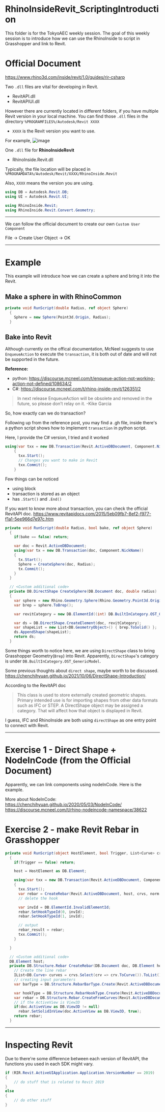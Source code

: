 # RhinoInsideRevit_ScriptingIntroduction
This folder is for the TokyoAEC weekly session. 
The goal of this weekly session is to introduce how we can use the RhinoInside to script in Grasshopper and link to Revit.

# Official Document
https://www.rhino3d.com/inside/revit/1.0/guides/rir-csharp

Two `.dll` files are vital for developing in Revit.
- RevitAPI.dll
- RevitAPIUI.dll


However there are currently located in different folders, if you have multiple Revit version in your local machine.
You can find those `.dll` files in the directory `%PROGRAMFILES%/Autodesk/Revit XXXX`

- `XXXX` is the Revit version you want to use.

For example,
![image](https://user-images.githubusercontent.com/13364367/143612841-090a3929-cdc3-4491-a775-63c47230d25b.png)


One `.dll` file for **RhinoInsideRevit**
- RhinoInside.Revit.dll

Typically, the file location will be placed in `%PROGRAMDATA%/Autodesk/Revit/XXXX/RhinoInside.Revit`

Also, `XXXX` means the version you are using.

```cs
using DB = Autodesk.Revit.DB;
using UI = Autodesk.Revit.UI;

using RhinoInside.Revit;
using RhinoInside.Revit.Convert.Geometry;
```
---
We can follow the official document to create our own `Custom User Component`

File -> Create User Object -> OK

---

# Example

This example will introduce how we can create a sphere and bring it into the Revit.

## Make a sphere in with RhinoCommon

```cs
private void RunScript(double Radius, ref object Sphere)
  {
    Sphere = new Sphere(Point3d.Origin, Radius);
  }
```

## Bake into Revit

Although currently on the offical documentation, McNeel suggests to use `EnqueueAction` to execute the `transaction`, it is both out of date and will not be supported in the future.

**Reference:** 
- python: https://discourse.mcneel.com/t/enqueue-action-not-working-action-not-defined/108634/2
- C#: https://discourse.mcneel.com/t/rhino-inside-revit/126351/2

> In next release EnqueueAction will be obsolete and removed in the future, so please don’t relay on it. -Kike Garcia

So, how exactly can we do transaction? 

Following up from the reference post, you may find a .gh file, inside there's a python script shows how to implement `transaction` in python script.

Here, I provide the C# version, I tried and it worked
```cs
using(var txx = new DB.Transaction(Revit.ActiveDBDocument, Component.NickName))
    {
      txx.Start();
      // Changes you want to make in Revit      
      txx.Commit();
    }
```

Few things can be noticed
- using block
- transaction is stored as an object
- has `.Start()` and `.End()`

If you want to know more about transaction, you can check the official RevitAPI doc.
https://www.revitapidocs.com/2015/5eb09fb7-8ef2-f977-f1a1-5ee966d7e97c.htm


```cs
private void RunScript(double Radius, bool bake, ref object Sphere)
  {
    if(bake == false) return;

    var doc = Revit.ActiveDBDocument;
    using(var tx = new DB.Transaction(doc, Component.NickName))
    {
      tx.Start();
      Sphere = CreateSphere(doc, Radius);
      tx.Commit();
    }
  }

  // <Custom additional code> 
  private DB.DirectShape CreateSphere(DB.Document doc, double radius)
  {
    var sphere = new Rhino.Geometry.Sphere(Rhino.Geometry.Point3d.Origin, radius);
    var brep = sphere.ToBrep();

    var revitCategory = new DB.ElementId((int) DB.BuiltInCategory.OST_GenericModel); 

    var ds = DB.DirectShape.CreateElement(doc, revitCategory);
    var shapeList = new List<DB.GeometryObject>() { brep.ToSolid() };
    ds.AppendShape(shapeList);
    return ds;
  }
```

Some things worth to notice here, we are using `DirectShape` class to bring Grasshopper Geometry(`Brep`) into Revit.
Apparently, `DirectShape`'s category is under `DB.BuiltInCategory.OST_GenericModel`.

Some previous thoughts about `direct shape`, maybe worth to be discussed.
https://chenchihyuan.github.io/2021/10/06/DirectShape-Introduction/

According to the RevitAPI doc
> This class is used to store externally created geometric shapes. Primary intended use is for importing shapes from other data formats such as IFC or STEP. A DirectShape object may be assigned a category. That will affect how that object is displayed in Revit.

I guess, IFC and RhinoInside are both using `directShape` as one entry point to connect with Revit.

---

# Exercise 1 - Direct Shape + NodeInCode (from the Official Document)

Apparently, we can link components using nodeInCode.
Here is the example.

More about NodeInCode:
https://chenchihyuan.github.io/2020/05/03/NodeInCode/
https://discourse.mcneel.com/t/rhino-nodeincode-namespace/38622


# Exercise 2 - make Revit Rebar in Grasshopper

```cs
private void RunScript(object HostElement, bool Trigger, List<Curve> crvs, Vector3d norm, object BarDiameter, ref object rebar_result)
  {
    if(Trigger == false) return;

    host = HostElement as DB.Element;

    using(var txx = new DB.Transaction(Revit.ActiveDBDocument, Component.NickName))
    {
      txx.Start();
      var rebar = CreateRebar(Revit.ActiveDBDocument, host, crvs, norm.ToXYZ());
      // delete the hook

      var invId = DB.ElementId.InvalidElementId;
      rebar.SetHookTypeId(0, invId);
      rebar.SetHookTypeId(1, invId);

      // output
      rebar_result = rebar;
      txx.Commit();
    }

  }

  // <Custom additional code> 
  DB.Element host;
  private DB.Structure.Rebar CreateRebar(DB.Document doc, DB.Element hostElement, List<Curve> crvs, DB.XYZ normal){
    // Create the line rebar
    IList<DB.Curve> curves = crvs.Select(crv => crv.ToCurve()).ToList();
    // creating input parameters
    var barType = DB.Structure.RebarBarType.Create(Revit.ActiveDBDocument);

    var hookType = DB.Structure.RebarHookType.Create(Revit.ActiveDBDocument, Math.PI, 90);
    var rebar = DB.Structure.Rebar.CreateFromCurves(Revit.ActiveDBDocument, Autodesk.Revit.DB.Structure.RebarStyle.Standard, barType, hookType, hookType, hostElement as DB.Element, normal, curves, DB.Structure.RebarHookOrientation.Right, DB.Structure.RebarHookOrientation.Left, true, true);
    // if the ActiveView is View3D
    if(doc.ActiveView as DB.View3D != null)
      rebar.SetSolidInView(doc.ActiveView as DB.View3D, true);
    return rebar;
  }
```

---
# Inspecting Revit

Due to there're some difference between each version of RevitAPI, the functions you used in each SDK might vary. 

```cs
if (RIR.Revit.ActiveUIApplication.Application.VersionNumber == 2019)
{
    // do stuff that is related to Revit 2019
}
else
{
    // do other stuff
}
```
